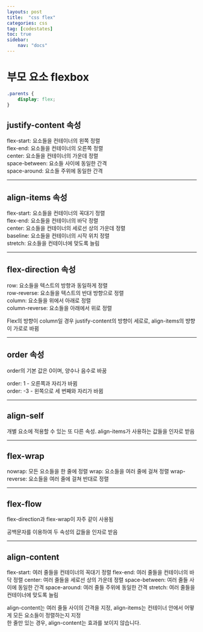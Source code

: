 ```yaml
---
layouts: post
title:  "css flex"
categories: css
tag: [codestates]
toc: true
sidebar:
    nav: "docs"
---
```


# 부모 요소 flexbox

```css
.parents {
    display: flex;
}
```

## justify-content 속성

flex-start: 요소들을 컨테이너의 왼쪽 정렬<br/>
flex-end: 요소들을 컨테이너의 오른쪽 정렬<br/>
center: 요소들을 컨테이너의 가운데 정렬<br/>
space-between: 요소들 사이에 동일한 간격<br/>
space-around: 요소들 주위에 동일한 간격

---

## align-items 속성

flex-start: 요소들을 컨테이너의 꼭대기 정렬<br/>
flex-end: 요소들을 컨테이너의 바닥 정렬<br/>
center: 요소들을 컨테이너의 세로선 상의 가운데 정렬<br/>
baseline: 요소들을 컨테이너의 시작 위치 정렬<br/>
stretch: 요소들을 컨테이너에 맞도록 늘림

---

## flex-direction 속성

row: 요소들을 텍스트의 방향과 동일하게 정렬<br/>
row-reverse: 요소들을 텍스트의 반대 방향으로 정렬<br/>
column: 요소들을 위에서 아래로 정렬<br/>
column-reverse: 요소들을 아래에서 위로 정렬<br/>

Flex의 방향이 column일 경우 justify-content의 방향이 세로로, align-items의 뱡향이 가로로 바뀜

---

## order 속성

order의 기본 값은 0이며, 양수나 음수로 바꿈

order: 1 - 오른쪽과 자리가 바뀜<br/>
order: -3 - 왼쪽으로 세 번째와 자리가 바뀜

---

## align-self 

개별 요소에 적용할 수 있는 또 다른 속성. align-items가 사용하는 값들을 인자로 받음

---

## flex-wrap

nowrap: 모든 요소들을 한 줄에 정렬
wrap: 요소들을 여러 줄에 걸쳐 정렬
wrap-reverse: 요소들을 여러 줄에 걸쳐 반대로 정렬

---

## flex-flow

flex-direction과 flex-wrap이 자주 같이 사용됨

공백문자를 이용하여 두 속성의 값들을 인자로 받음

---

## align-content

flex-start: 여러 줄들을 컨테이너의 꼭대기 정렬
flex-end: 여러 줄들을 컨테이너의 바닥 정렬
center: 여러 줄들을 세로선 상의 가운데 정렬
space-between: 여러 줄들 사이에 동일한 간격
space-around: 여러 줄들 주위에 동일한 간격
stretch: 여러 줄들을 컨테이너에 맞도록 늘림

align-content는 여러 줄들 사이의 간격을 지정, align-items는 컨테이너 안에서 어떻게 모든 요소들이 정렬하는지 지정 <br/>
한 줄만 있는 경우, align-content는 효과를 보이지 않습니다.